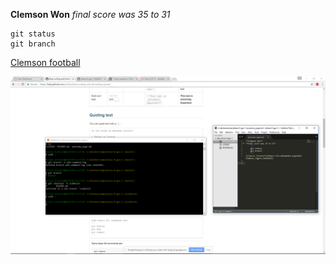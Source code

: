 **Clemson Won**
*final score was 35 to 31*

    git status
    git branch
      
[Clemson football](https://en.wikipedia.org/wiki/Clemson_Tigers_football)

![gps screen shot](gps1.png)